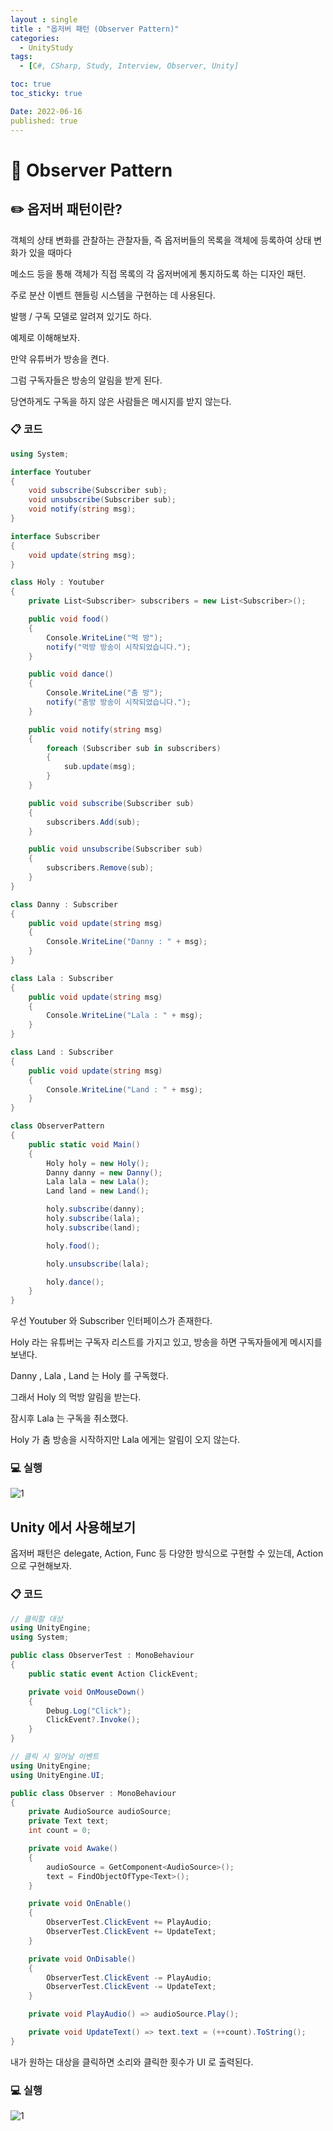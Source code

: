 ```yaml
---
layout : single
title : "옵저버 패턴 (Observer Pattern)"
categories:
  - UnityStudy
tags:
  - [C#, CSharp, Study, Interview, Observer, Unity]

toc: true
toc_sticky: true

Date: 2022-06-16
published: true
---
```


# 📌 Observer Pattern

## ✏️ 옵저버 패턴이란?
객체의 상태 변화를 관찰하는 관찰자들, 즉 옵저버들의 목록을 객체에 등록하여 상태 변화가 있을 때마다

메소드 등을 통해 객체가 직접 목록의 각 옵저버에게 통지하도록 하는 디자인 패턴.

주로 분산 이벤트 핸들링 시스템을 구현하는 데 사용된다.

발행 / 구독 모델로 알려져 있기도 하다.

예제로 이해해보자.

만약 유튜버가 방송을 켠다.

그럼 구독자들은 방송의 알림을 받게 된다.

당연하게도 구독을 하지 않은 사람들은 메시지를 받지 않는다.

### 📋 코드

```cs
using System;

interface Youtuber
{
    void subscribe(Subscriber sub);
    void unsubscribe(Subscriber sub);
    void notify(string msg);
}

interface Subscriber
{
    void update(string msg);
}

class Holy : Youtuber
{
    private List<Subscriber> subscribers = new List<Subscriber>();

    public void food()
    {
        Console.WriteLine("먹 방");
        notify("먹방 방송이 시작되었습니다.");
    }

    public void dance()
    {
        Console.WriteLine("춤 방");
        notify("춤방 방송이 시작되었습니다.");
    }

    public void notify(string msg)
    {
        foreach (Subscriber sub in subscribers)
        {
            sub.update(msg);
        }
    }

    public void subscribe(Subscriber sub)
    {
        subscribers.Add(sub);
    }

    public void unsubscribe(Subscriber sub)
    {
        subscribers.Remove(sub);
    }
}

class Danny : Subscriber
{
    public void update(string msg)
    {
        Console.WriteLine("Danny : " + msg);
    }
}

class Lala : Subscriber
{
    public void update(string msg)
    {
        Console.WriteLine("Lala : " + msg);
    }
}

class Land : Subscriber
{
    public void update(string msg)
    {
        Console.WriteLine("Land : " + msg);
    }
}

class ObserverPattern
{
    public static void Main()
    {
        Holy holy = new Holy();
        Danny danny = new Danny();
        Lala lala = new Lala();
        Land land = new Land();

        holy.subscribe(danny);
        holy.subscribe(lala);
        holy.subscribe(land);

        holy.food();

        holy.unsubscribe(lala);

        holy.dance();
    }
}
```

우선 Youtuber 와 Subscriber 인터페이스가 존재한다.

Holy 라는 유튜버는 구독자 리스트를 가지고 있고, 방송을 하면 구독자들에게 메시지를 보낸다.

Danny , Lala , Land 는 Holy 를 구독했다.

그래서 Holy 의 먹방 알림을 받는다.

잠시후 Lala 는 구독을 취소했다.

Holy 가 춤 방송을 시작하지만 Lala 에게는 알림이 오지 않는다.

### 💻 실행

![1](https://user-images.githubusercontent.com/87271529/173989335-84554060-c934-457e-82e8-51d7f8efcce7.png)

## Unity 에서 사용해보기
옵저버 패턴은 delegate, Action, Func 등 다양한 방식으로 구현할 수 있는데, Action 으로 구현해보자.

### 📋 코드

```cs
// 클릭할 대상
using UnityEngine;
using System;

public class ObserverTest : MonoBehaviour
{
    public static event Action ClickEvent;

    private void OnMouseDown()
    {
        Debug.Log("Click");
        ClickEvent?.Invoke();
    }
}
```

```cs
// 클릭 시 일어날 이벤트
using UnityEngine;
using UnityEngine.UI;

public class Observer : MonoBehaviour
{
    private AudioSource audioSource;
    private Text text;
    int count = 0;

    private void Awake()
    {
        audioSource = GetComponent<AudioSource>();
        text = FindObjectOfType<Text>();
    }

    private void OnEnable()
    {
        ObserverTest.ClickEvent += PlayAudio;
        ObserverTest.ClickEvent += UpdateText;
    }

    private void OnDisable()
    {
        ObserverTest.ClickEvent -= PlayAudio;
        ObserverTest.ClickEvent -= UpdateText;
    }

    private void PlayAudio() => audioSource.Play();

    private void UpdateText() => text.text = (++count).ToString();
}

```

내가 원하는 대상을 클릭하면 소리와 클릭한 횟수가 UI 로 출력된다.

### 💻 실행

![1](https://user-images.githubusercontent.com/87271529/173992323-97aae658-48cf-47e8-8094-9dac3a264788.gif)
